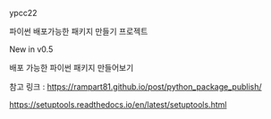 ypcc22

파이썬 배포가능한 패키지 만들기 프로젝트

New in v0.5

배포 가능한 파이썬 패키지 만들어보기

참고 링크 :
https://rampart81.github.io/post/python_package_publish/

https://setuptools.readthedocs.io/en/latest/setuptools.html
